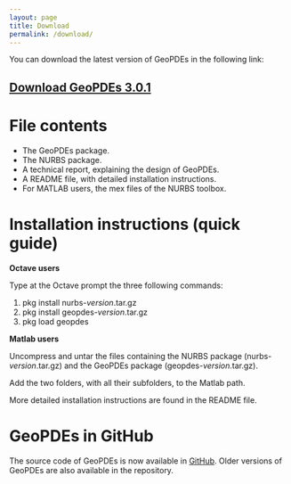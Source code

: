 ```yaml
---
layout: page
title: Download
permalink: /download/
---
```


You can download the latest version of GeoPDEs in the following link: 

## [Download GeoPDEs 3.0.1]()

# File contents

* The GeoPDEs package.
* The NURBS package.
* A technical report, explaining the design of GeoPDEs.
* A README file, with detailed installation instructions.
* For MATLAB users, the mex files of the NURBS toolbox.

# Installation instructions (quick guide)

**Octave users**

Type at the Octave prompt  the three following commands:

1. pkg install nurbs-_version_.tar.gz
2. pkg install geopdes-_version_.tar.gz
3. pkg load geopdes

**Matlab users**

Uncompress and untar the files containing the NURBS package (nurbs-_version_.tar.gz) and the GeoPDEs package (geopdes-_version_.tar.gz). 

Add the two folders, with all their subfolders, to the Matlab path.

More detailed installation instructions are found in the README file.

# GeoPDEs in GitHub

The source code of GeoPDEs is now available in [GitHub](https://github.com/rafavzqz/geopdes). Older versions of GeoPDEs are also available in the repository.